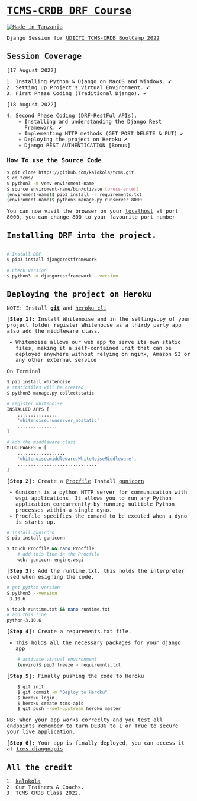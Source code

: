 <samp>

# [TCMS-CRDB DRF Course](https://pypi.org/project/heyoo/)

[![Made in Tanzania](https://img.shields.io/badge/made%20in-tanzania-008751.svg?style=flat-square)](https://github.com/Tanzania-Developers-Community/made-in-tanzania)

Django Session for [UDICTI TCMS-CRDB BootCamp 2022](https://udicti.udsm.ac.tz/)


## Session Coverage
[17 August 2022]
1. Installing Python & Django on MacOS and Windows. ✔️
2. Setting up Project's Virtual Environment. ✔️
3. First Phase Coding (Traditional Django). ✔️

[18 August 2022]

4. Second Phase Coding (DRF-RestFul APIs).
    - Installing and understanding the Django Rest Framework. ✔️
    - Implementing HTTP methods (GET POST DELETE & PUT) ✔️
    - Deploying the project on Heroku ✔️
    - Django REST AUTHENTICATION [Bonus]

### How To use the Source Code

```bash
$ git clone https://github.com/kalokola/tcms.git
$ cd tcms/
$ python3 -m venv enviroment-name
$ source enviroment-name/bin/ctivate [press-enter]
(enviroment-name)$ pip3 install -r requirements.txt
(enviroment-name)$ python3 manage.py runserver 8000
```

You can now visit the browser on your [localhost](http://127.0.0.1:8000) at port 8000, you can change 800 to your favourite port number


## Installing DRF into the project.
```bash

# Install DRF
$ pip3 install djangorestframework

# Check Version
$ python3 -m djangorestframework --version
```

## Deploying the project on Heroku
NOTE: Install **[git]()** and [heroku cli]()

[**Step 1]**: Install Whitenoise and in the settings.py of your project folder register Whitenoise as a thirdy party app also add the middleware class.

- Whitenoise allows our web app to serve its own static files, making it a self-contained unit that can be deployed anywhere without relying on nginx, Amazon S3 or any other external service

On Terminal
```bash
$ pip install whitenoise
# staticfiles will be created
$ python3 manage.py collectstatic
```

```bash
# register whitenoise
INSTALLED APPS [
    ...............
    'whitenoise.runserver_nostatic'
    ...............
]

# add the middleware class
MIDDLEWARES = [
    ..................
    'whitenoise.middleware.WhiteNoiseMiddleware',
    ..............................
]
```


[**Step 2**]: Create a [Procfile](https://devcenter.heroku.com/articles/procfile) Install [gunicorn](https://en.wikipedia.org/wiki/Gunicorn)
- Gunicorn is a python HTTP server for communication with wsgi applications. It allows you to run any Python application concurrently by running multiple Python processes within a single dyno.
- Procfile specifies the comand to be excuted when a dyno is starts up.

```bash
# install gunicorn
$ pip install gunicorn
```

```bash
$ touch Procfile && nano Procfile
    # add this line in the Procfile
    web: gunicorn engine.wsgi
```

[**Step 3**]: Add the runtime.txt, this holds the interpreter used when esigning the code.

```bash
# get python version
$ python3 --version
 3.10.6

$ touch runtime.txt && nano runtime.txt
# add this line
python-3.10.6
```

[**Step 4**]: Create a requrements.txt file.
- This holds all the necessary packages for your django app
```bash
    # activate virtual environment
    (enviro)$ pip3 freeze > requiremnts.txt
```
[**Step 5**]: Finally pushing the code to Heroku

```bash
    $ git init
    $ git commit -m "Deploy to Heroku"
    $ heroku login
    $ heroku create tcms-apis
    $ git push --set-upstream heroku master
```

NB: When your app works correclty and you test all endpoints remember to turn DEBUG to 1 or True to secure your live application.

[**Step 6**]: Your app is finally deployed, you can access it at [tcms-djangoapis](https://tcms-djangoapis.herokuapp.com/)



## All the credit

1. [kalokola](https://github.com/kalokola)
2. Our Trainers & Coachs.
3. TCMS CRDB Class 2022.
</samp>
